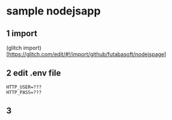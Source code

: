 # sample nodejsapp



## 1 import

(glitch import)[https://glitch.com/edit/#!/import/github/futabasoft/nodejspage]

## 2 edit .env file

```
HTTP_USER=???
HTTP_PASS=???
```

## 3

